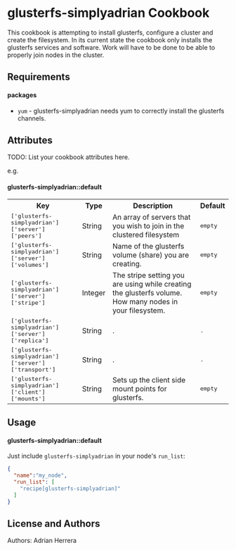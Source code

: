glusterfs-simplyadrian Cookbook
====================
This cookbook is attempting to install glusterfs, configure a cluster and create the filesystem. In its current state the cookbook only installs the glusterfs services and software. Work will have to be done to be able to properly join nodes in the cluster.

Requirements
------------

#### packages
- `yum` - glusterfs-simplyadrian needs yum to correctly install the glusterfs channels.

Attributes
----------
TODO: List your cookbook attributes here.

e.g.
#### glusterfs-simplyadrian::default
<table>
  <tr>
    <th>Key</th>
    <th>Type</th>
    <th>Description</th>
    <th>Default</th>
  </tr>
  <tr>
    <td><tt>['glusterfs-simplyadrian']['server']['peers']</tt></td>
    <td>String</td>
    <td>An array of servers that you wish to join in the clustered filesystem</td>
    <td><tt>empty</tt></td>
  </tr>
  <tr>
    <td><tt>['glusterfs-simplyadrian']['server']['volumes']</tt></td>
    <td>String</td>
    <td>Name of the glusterfs volume (share) you are creating.</td>
    <td><tt>empty</tt></td>
  </tr>
  <tr>
    <td><tt>['glusterfs-simplyadrian']['server']['stripe']</tt></td>
    <td>Integer</td>
    <td>The stripe setting you are using while creating the glusterfs volume. How many nodes in your filesystem.</td>
    <td><tt>empty</tt></td>
  </tr>
  <tr>
    <td><tt>['glusterfs-simplyadrian']['server']['replica']</tt></td>
    <td>String</td>
    <td>.</td>
    <td><tt>.</tt></td>
  </tr>
  <tr>
    <td><tt>['glusterfs-simplyadrian']['server']['transport']</tt></td>
    <td>String</td>
    <td>.</td>
    <td><tt>.</tt></td>
  </tr>
  <tr>
    <td><tt>['glusterfs-simplyadrian']['client']['mounts']</tt></td>
    <td>String</td>
    <td>Sets up the client side mount points for glusterfs.</td>
    <td><tt>empty</tt></td>
  </tr>
</table>

Usage
-----
#### glusterfs-simplyadrian::default

Just include `glusterfs-simplyadrian` in your node's `run_list`:

```json
{
  "name":"my_node",
  "run_list": [
    "recipe[glusterfs-simplyadrian]"
  ]
}
```


License and Authors
-------------------
Authors: Adrian Herrera

